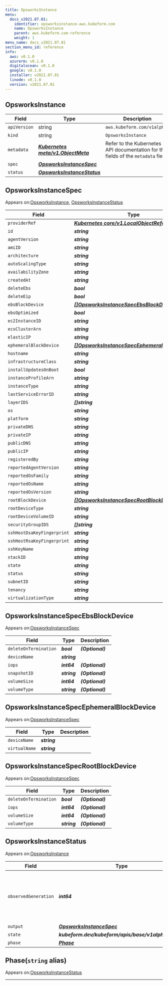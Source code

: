```yaml
---
title: OpsworksInstance
menu:
  docs_v2021.07.01:
    identifier: opsworksinstance-aws.kubeform.com
    name: OpsworksInstance
    parent: aws.kubeform.com-reference
    weight: 1
menu_name: docs_v2021.07.01
section_menu_id: reference
info:
  aws: v0.1.0
  azurerm: v0.1.0
  digitalocean: v0.1.0
  google: v0.1.0
  installer: v2021.07.01
  linode: v0.1.0
  version: v2021.07.01
---
```


## OpsworksInstance
| Field | Type | Description |
| ------ | ----- | ----------- |
| `apiVersion` | string | `aws.kubeform.com/v1alpha1` |
|    `kind` | string | `OpsworksInstance` |
| `metadata` | ***[Kubernetes meta/v1.ObjectMeta](https://v1-18.docs.kubernetes.io/docs/reference/generated/kubernetes-api/v1.18/#objectmeta-v1-meta)***|Refer to the Kubernetes API documentation for the fields of the `metadata` field.|
| `spec` | ***[OpsworksInstanceSpec](#opsworksinstancespec)***||
| `status` | ***[OpsworksInstanceStatus](#opsworksinstancestatus)***||
## OpsworksInstanceSpec

Appears on:[OpsworksInstance](#opsworksinstance), [OpsworksInstanceStatus](#opsworksinstancestatus)

| Field | Type | Description |
| ------ | ----- | ----------- |
| `providerRef` | ***[Kubernetes core/v1.LocalObjectReference](https://v1-18.docs.kubernetes.io/docs/reference/generated/kubernetes-api/v1.18/#localobjectreference-v1-core)***||
| `id` | ***string***||
| `agentVersion` | ***string***| ***(Optional)*** |
| `amiID` | ***string***| ***(Optional)*** |
| `architecture` | ***string***| ***(Optional)*** |
| `autoScalingType` | ***string***| ***(Optional)*** |
| `availabilityZone` | ***string***| ***(Optional)*** |
| `createdAt` | ***string***| ***(Optional)*** |
| `deleteEbs` | ***bool***| ***(Optional)*** |
| `deleteEip` | ***bool***| ***(Optional)*** |
| `ebsBlockDevice` | ***[[]OpsworksInstanceSpecEbsBlockDevice](#opsworksinstancespecebsblockdevice)***| ***(Optional)*** |
| `ebsOptimized` | ***bool***| ***(Optional)*** |
| `ec2InstanceID` | ***string***| ***(Optional)*** |
| `ecsClusterArn` | ***string***| ***(Optional)*** |
| `elasticIP` | ***string***| ***(Optional)*** |
| `ephemeralBlockDevice` | ***[[]OpsworksInstanceSpecEphemeralBlockDevice](#opsworksinstancespecephemeralblockdevice)***| ***(Optional)*** |
| `hostname` | ***string***| ***(Optional)*** |
| `infrastructureClass` | ***string***| ***(Optional)*** |
| `installUpdatesOnBoot` | ***bool***| ***(Optional)*** |
| `instanceProfileArn` | ***string***| ***(Optional)*** |
| `instanceType` | ***string***| ***(Optional)*** |
| `lastServiceErrorID` | ***string***| ***(Optional)*** |
| `layerIDS` | ***[]string***||
| `os` | ***string***| ***(Optional)*** |
| `platform` | ***string***| ***(Optional)*** |
| `privateDNS` | ***string***| ***(Optional)*** |
| `privateIP` | ***string***| ***(Optional)*** |
| `publicDNS` | ***string***| ***(Optional)*** |
| `publicIP` | ***string***| ***(Optional)*** |
| `registeredBy` | ***string***| ***(Optional)*** |
| `reportedAgentVersion` | ***string***| ***(Optional)*** |
| `reportedOsFamily` | ***string***| ***(Optional)*** |
| `reportedOsName` | ***string***| ***(Optional)*** |
| `reportedOsVersion` | ***string***| ***(Optional)*** |
| `rootBlockDevice` | ***[[]OpsworksInstanceSpecRootBlockDevice](#opsworksinstancespecrootblockdevice)***| ***(Optional)*** |
| `rootDeviceType` | ***string***| ***(Optional)*** |
| `rootDeviceVolumeID` | ***string***| ***(Optional)*** |
| `securityGroupIDS` | ***[]string***| ***(Optional)*** |
| `sshHostDsaKeyFingerprint` | ***string***| ***(Optional)*** |
| `sshHostRsaKeyFingerprint` | ***string***| ***(Optional)*** |
| `sshKeyName` | ***string***| ***(Optional)*** |
| `stackID` | ***string***||
| `state` | ***string***| ***(Optional)*** |
| `status` | ***string***| ***(Optional)*** |
| `subnetID` | ***string***| ***(Optional)*** |
| `tenancy` | ***string***| ***(Optional)*** |
| `virtualizationType` | ***string***| ***(Optional)*** |
## OpsworksInstanceSpecEbsBlockDevice

Appears on:[OpsworksInstanceSpec](#opsworksinstancespec)

| Field | Type | Description |
| ------ | ----- | ----------- |
| `deleteOnTermination` | ***bool***| ***(Optional)*** |
| `deviceName` | ***string***||
| `iops` | ***int64***| ***(Optional)*** |
| `snapshotID` | ***string***| ***(Optional)*** |
| `volumeSize` | ***int64***| ***(Optional)*** |
| `volumeType` | ***string***| ***(Optional)*** |
## OpsworksInstanceSpecEphemeralBlockDevice

Appears on:[OpsworksInstanceSpec](#opsworksinstancespec)

| Field | Type | Description |
| ------ | ----- | ----------- |
| `deviceName` | ***string***||
| `virtualName` | ***string***||
## OpsworksInstanceSpecRootBlockDevice

Appears on:[OpsworksInstanceSpec](#opsworksinstancespec)

| Field | Type | Description |
| ------ | ----- | ----------- |
| `deleteOnTermination` | ***bool***| ***(Optional)*** |
| `iops` | ***int64***| ***(Optional)*** |
| `volumeSize` | ***int64***| ***(Optional)*** |
| `volumeType` | ***string***| ***(Optional)*** |
## OpsworksInstanceStatus

Appears on:[OpsworksInstance](#opsworksinstance)

| Field | Type | Description |
| ------ | ----- | ----------- |
| `observedGeneration` | ***int64***| ***(Optional)*** Resource generation, which is updated on mutation by the API Server.|
| `output` | ***[OpsworksInstanceSpec](#opsworksinstancespec)***| ***(Optional)*** |
| `state` | ***kubeform.dev/kubeform/apis/base/v1alpha1.State***| ***(Optional)*** |
| `phase` | ***[Phase](#phase)***| ***(Optional)*** |
## Phase(`string` alias)

Appears on:[OpsworksInstanceStatus](#opsworksinstancestatus)

---
